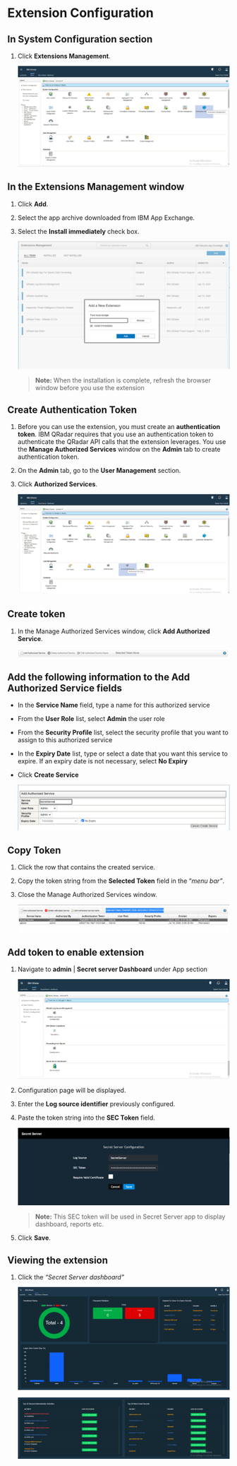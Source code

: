 [title]: # (Secret Server Dashboard)
[tags]: # (dashboard)
[priority]: # (304)
# Extension Configuration

## In System Configuration section

1. Click __Extensions Management__.

   ![](images/a510e1ad9b64a255489da0e1232a3ddc.png)

## In the Extensions Management window

1. Click __Add__.
1. Select the app archive downloaded from IBM App Exchange.
1. Select the __Install immediately__ check box.

   ![](images/a40de416471e321fe7f65ebd5b5892f5.png)

   >**Note:** When the installation is complete, refresh the browser window before you use the extension

## Create Authentication Token

1. Before you can use the extension, you must create an __authentication token__. IBM QRadar requires that you use an authentication token to authenticate the QRadar API calls that the extension leverages. You use the __Manage Authorized Services__ window on the __Admin__ tab to create authentication token.

1. On the __Admin__ tab, go to the __User Management__ section.
1. Click __Authorized Services__.
   
   ![](images/6654a12d5702590207a1b75eef1e275e.png)

## Create token

1. In the Manage Authorized Services window, click __Add Authorized Service__.

   ![](images/30e9a2fcdf41a91dd92b25df9b0048a5.png)

## Add the following information to the Add Authorized Service fields

* In the __Service Name__ field, type a name for this authorized service

* From the __User Role__ list, select __Admin__ the user role

* From the __Security Profile__ list, select the security profile that you want to assign to this authorized service

* In the __Expiry Date__ list, type or select a date that you want this service to expire. If an expiry date is not necessary, select __No Expiry__

* Click __Create Service__

   ![](images/a71c298a2adb448e63a98fdbc4fb93e2.png)

## Copy Token

1. Click the row that contains the created service.

1. Copy the token string from the __Selected Token__ field in the “*menu bar”*.

1. Close the Manage Authorized Services window.

   ![](images/684956e23515d8ddb4cc9e163dd15a5a.png)

## Add token to enable extension

1. Navigate to __admin__ | __Secret server Dashboard__ under App section

   ![](images/d79658914539bb3e5ac6a9dd74d6e998.png)
1. Configuration page will be displayed.
1. Enter the __Log source identifier__ previously configured.
1. Paste the token string into the __SEC Token__ field.

   ![](images/f59cdbb93fe6b2fdb00de10ae386f4c4.png)

   >**Note:** This SEC token will be used in Secret Server app to display dashboard, reports etc.

1. Click __Save__.

## Viewing the extension

1. Click the *“Secret Server dashboard”*

   ![](images/cf2968cf40288703e2a41539a7fa32aa.png)

   ![](images/2f215b37ab997b1f23b34c4b4899219a.png)
